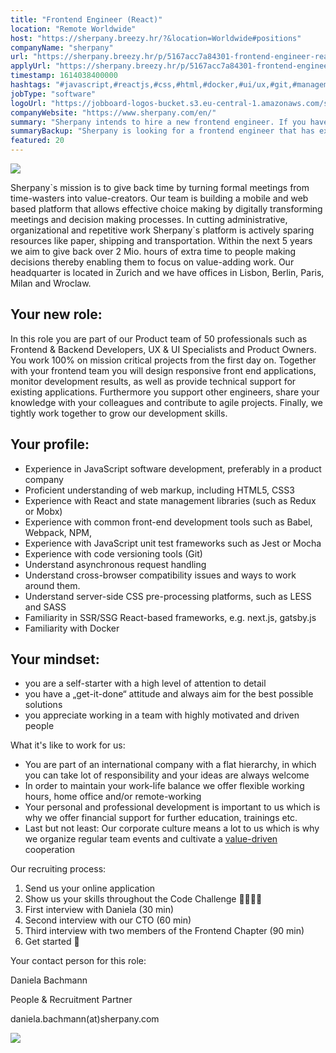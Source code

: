 ```yaml
---
title: "Frontend Engineer (React)"
location: "Remote Worldwide"
host: "https://sherpany.breezy.hr/?&location=Worldwide#positions"
companyName: "sherpany"
url: "https://sherpany.breezy.hr/p/5167acc7a84301-frontend-engineer-react"
applyUrl: "https://sherpany.breezy.hr/p/5167acc7a84301-frontend-engineer-react/apply"
timestamp: 1614038400000
hashtags: "#javascript,#reactjs,#css,#html,#docker,#ui/ux,#git,#management,#scrum,#finance"
jobType: "software"
logoUrl: "https://jobboard-logos-bucket.s3.eu-central-1.amazonaws.com/sherpany"
companyWebsite: "https://www.sherpany.com/en/"
summary: "Sherpany intends to hire a new frontend engineer. If you have experience with React and state management libraries, consider applying."
summaryBackup: "Sherpany is looking for a frontend engineer that has experience in: #javascript, #reactjs, #css."
featured: 20
---
```


![](https://gallery-cdn.breezy.hr/6eb92/ben-kolde-430909-unsplash.jpeg)

Sherpany\`s mission is to give back time by turning formal meetings from time-wasters into value-creators. Our team is building a mobile and web based platform that allows effective choice making by digitally transforming meetings and decision making processes. In cutting administrative, organizational and repetitive work Sherpany\`s platform is actively sparing resources like paper, shipping and transportation. Within the next 5 years we aim to give back over 2 Mio. hours of extra time to people making decisions thereby enabling them to focus on value-adding work. Our headquarter is located in Zurich and we have offices in Lisbon, Berlin, Paris, Milan and Wroclaw.

## Your new role:

In this role you are part of our Product team of 50 professionals such as Frontend & Backend Developers, UX & UI Specialists and Product Owners. You work 100% on mission critical projects from the first day on. Together with your frontend team you will design responsive front end applications, monitor development results, as well as provide technical support for existing applications. Furthermore you support other engineers, share your knowledge with your colleagues and contribute to agile projects. Finally, we tightly work together to grow our development skills.

## Your profile:

*   Experience in JavaScript software development, preferably in a product company
*   Proficient understanding of web markup, including HTML5, CSS3
*   Experience with React and state management libraries (such as Redux or Mobx)
*   Experience with common front-end development tools such as Babel, Webpack, NPM,
*   Experience with JavaScript unit test frameworks such as Jest or Mocha
*   Experience with code versioning tools (Git)
*   Understand asynchronous request handling
*   Understand cross-browser compatibility issues and ways to work around them.
*   Understand server-side CSS pre-processing platforms, such as LESS and SASS
*   Familiarity in SSR/SSG React-based frameworks, e.g. next.js, gatsby.js
*   Familiarity with Docker

## Your mindset:

*   you are a self-starter with a high level of attention to detail
*   you have a „get-it-done“ attitude and always aim for the best possible solutions
*   you appreciate working in a team with highly motivated and driven people

What it's like to work for us:

*   You are part of an international company with a flat hierarchy, in which you can take lot of responsibility and your ideas are always welcome
*   In order to maintain your work-life balance we offer flexible working hours, home office and/or remote-working
*   Your personal and professional development is important to us which is why we offer financial support for further education, trainings etc.
*   Last but not least: Our corporate culture means a lot to us which is why we organize regular team events and cultivate a [value-driven](https://www.sherpany.com/en/careers/#ourValues) cooperation

Our recruiting process:

1.  Send us your online application
2.  Show us your skills throughout the Code Challenge 👩‍💻👨‍💻
3.  First interview with Daniela (30 min)
4.  Second interview with our CTO (60 min)
5.  Third interview with two members of the Frontend Chapter (90 min)
6.  Get started 🎉

Your contact person for this role:

Daniela Bachmann

People & Recruitment Partner

daniela.bachmann(at)sherpany.com

![](https://gallery-cdn.breezy.hr/f1c13/download.png)
